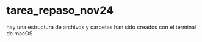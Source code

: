 # tarea_repaso_nov24
hay una estructura de archivos y carpetas
han sido creados con el terminal de macOS

